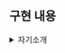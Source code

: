 ## 구현 내용

<details>
<summary>자기소개</summary>

### 🙋‍♀️ 이름

- 김유라

### 🤞 희망 분야

- View (View쪽으로 계속 공부해왔기도 하고 현업에 계신 분들과 함께 작업하며 저의 부족한 부분을 보완하고 발전시켜 나가고싶어서 희망했습니다 😎)

### 🍉 키워드

- 취준생 (4학년 휴학생이고 🔥취업🔥이 급해서 다음과같이 키워드를 적었습니다 !!)

### 🧚 MBTI

- ISTP입니다 !
- 특징으로는
  - 효율성에 집착하나 일을 잘.. 미룹니다.
  - 티가 안 날 정도로 조용하고
  - 격렬한 스포츠 활동! 아주 선호합니다 !
  - 기계적인 행동 ..

### 💩 TMI

- 수영 ..이 좋습니다 ! 🏊🏻‍♀️
- 1년차 임에도 불구하고 제자리 돌고있는 코딩 어린이 입니다.
- 많이 부족하지만 잘 부탁드리고 다양한 조언과 말씀주시면 감사하겠습니다 !
</details>
